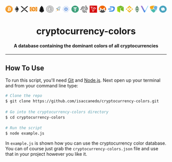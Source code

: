 <h1 align="center">
  <br>
  <img src="https://github.com/MitchDorrestijn/cryptocurrency-colors/blob/master/readme_banner.png?raw=true" alt="Cryptocurrency icons">
  <br><br>
  cryptocurrency-colors
  <br>
</h1>

<h4 align="center">A database containing the dominant colors of all cryptocurrencies</h4>

---

## How To Use

To run this script, you'll need [Git](https://git-scm.com) and [Node.js](https://nodejs.org/en/download/). Next open up your terminal and from your command line type:

```bash
# Clone the repo
$ git clone https://github.com/isaccanedo/cryptocurrency-colors.git

# Go into the cryptocurrency-colors directory
$ cd cryptocurrency-colors

# Run the script
$ node example.js
```

In `example.js` is shown how you can use the cryptocurrency color database. You can of course just grab the `cryptocurrency-colors.json` file and use that in your project however you like it.

